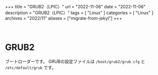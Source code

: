 +++
title = "GRUB2（LPIC）"
url = "2022-11-06"
date = "2022-11-06"
description = "GRUB2（LPIC）"
tags = [
  "Linux"
]
categories = [
  "Linux"
]
archives = "2022/11"
aliases = ["migrate-from-jekyl"]
+++

<br>

# GRUB2

ブートローダーです。
GRUBの設定ファイルは `/boot/grub2/grub.cfg` と `/etc/default/grub` です。
